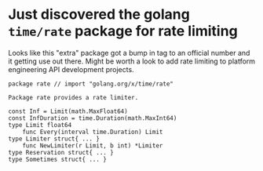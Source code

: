 # Just discovered the golang `time/rate` package for rate limiting

Looks like this "extra" package got a bump in tag to an official number and it getting use out there. Might be worth a look to add rate limiting to platform engineering API development projects.

```
package rate // import "golang.org/x/time/rate"

Package rate provides a rate limiter.

const Inf = Limit(math.MaxFloat64)
const InfDuration = time.Duration(math.MaxInt64)
type Limit float64
    func Every(interval time.Duration) Limit
type Limiter struct{ ... }
    func NewLimiter(r Limit, b int) *Limiter
type Reservation struct{ ... }
type Sometimes struct{ ... }
```
